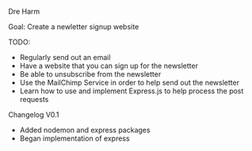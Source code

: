 Dre Harm

Goal: Create a newletter signup website

TODO:
- Regularly send out an email
- Have a website that you can sign up for the newsletter
- Be able to unsubscribe from the newsletter
- Use the MailChimp Service in order to help send out the newsletter
- Learn how to use and implement Express.js to help process the post requests 

Changelog
V0.1
- Added nodemon and express packages
- Began implementation of express
